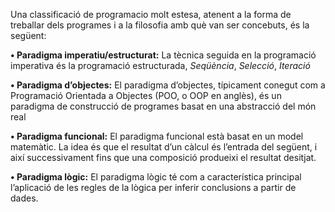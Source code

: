 Una classificació de programacio molt estesa, atenent a la forma de treballar dels programes i  a la filosofia amb què
van ser concebuts, és la següent:

**• Paradigma imperatiu/estructurat:** La tècnica seguida en la programació imperativa és la programació estructurada, _Seqüència_,
_Selecció_, _Iteració_

**• Paradigma d’objectes:** El paradigma d’objectes, típicament conegut com a Programació Orientada
a Objectes (POO, o OOP en anglès), és un paradigma de construcció de
programes basat en una abstracció del món real

**• Paradigma funcional:** El paradigma funcional està basat en un model matemàtic. La idea és que
el resultat d’un càlcul és l’entrada del següent, i així successivament fins que
una composició produeixi el resultat desitjat.

**• Paradigma lògic:** El paradigma lògic té com a característica principal l’aplicació de les regles
de la lògica per inferir conclusions a partir de dades.

